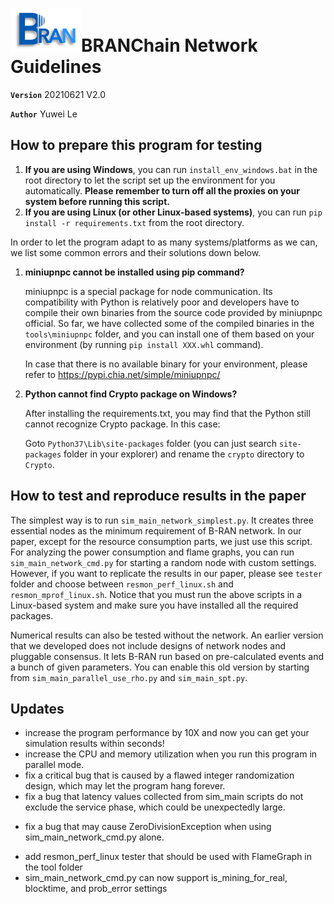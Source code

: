 # ![image-20210616131138969](readme.assets/image-20210616131138969.png)BRANChain Network Guidelines

**`Version`** 20210621 V2.0

**`Author`** Yuwei Le



## How to prepare this program for testing

1. **If you are using Windows**, you can run `install_env_windows.bat` in the root directory to let the script set up the environment for you automatically. **Please remember to turn off all the proxies on your system before running this script.**
2. **If you are using Linux (or other Linux-based systems)**, you can run `pip install -r requirements.txt` from the root directory.

In order to let the program adapt to as many systems/platforms as we can, we list some common errors and their solutions down below.

1. **miniupnpc cannot be installed using pip command?**

   miniupnpc is a special package for node communication. Its compatibility with Python is relatively poor and developers have to compile their own binaries from the source code provided by miniupnpc official. So far, we have collected some of the compiled binaries in the `tools\miniupnpc` folder, and you can install one of them based on your environment (by running `pip install XXX.whl` command).

   In case that there is no available binary for your environment, please refer to https://pypi.chia.net/simple/miniupnpc/  

2. **Python cannot find Crypto package on Windows?**

   After installing the requirements.txt, you may find that the Python still cannot recognize Crypto package. In this case:

   Goto `Python37\Lib\site-packages` folder (you can just search `site-packages` folder in your explorer) and rename the `crypto` directory to `Crypto`.



## How to test and reproduce results in the paper

The simplest way is to run `sim_main_network_simplest.py`. It creates three essential nodes as the minimum requirement of B-RAN network.
In our paper, except for the resource consumption parts, we just use this script. For analyzing the power consumption and flame graphs, you can run `sim_main_network_cmd.py` for starting a random node with custom settings.
However, if you want to replicate the results in our paper, please see `tester` folder and choose between `resmon_perf_linux.sh` and `resmon_mprof_linux.sh`. Notice that you must run the above scripts in a Linux-based system and make sure you have installed all the required packages.

Numerical results can also be tested without the network. An earlier version that we developed does not include designs of network nodes and pluggable consensus. It lets B-RAN run based on pre-calculated events and a bunch of given parameters. You can enable this old version by starting from `sim_main_parallel_use_rho.py`  and `sim_main_spt.py`.



## Updates

- increase the program performance by 10X and now you can get your simulation results within seconds!
- increase the CPU and memory utilization when you run this program in parallel mode.
- fix a critical bug that is caused by a flawed integer randomization design, which may let the program hang forever.
- fix a bug that latency values collected from sim_main scripts do not exclude the service phase, which could be unexpectedly large.
* fix a bug that may cause ZeroDivisionException when using sim_main_network_cmd.py alone.
- add resmon_perf_linux tester that should be used with FlameGraph in the tool folder
- sim_main_network_cmd.py can now support is_mining_for_real, blocktime, and prob_error settings